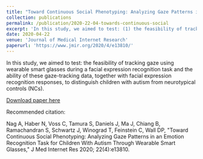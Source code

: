 ```yaml
---
title: "Toward Continuous Social Phenotyping: Analyzing Gaze Patterns in an Emotion Recognition Task for Children With Autism Through Wearable Smart Glasses"
collection: publications
permalink: /publication/2020-22-04-towards-continuous-social
excerpt: 'In this study, we aimed to test: (1) the feasibility of tracking gaze using wearable smart glasses during a facial expression recognition task and (2) the ability of these gaze-tracking data, together with facial expression recognition responses, to distinguish children with autism from neurotypical controls (NCs).'
date: 2020-04-22
venue: 'Journal of Medical Internet Research'
paperurl: 'https://www.jmir.org/2020/4/e13810/'
---
```

In this study, we aimed to test: the feasibility of tracking gaze using wearable smart glasses during a facial expression recognition task and the ability of these gaze-tracking data, together with facial expression recognition responses, to distinguish children with autism from neurotypical controls (NCs).

[Download paper here](https://www.jmir.org/2020/4/e13810/)

Recommended citation:

Nag A, Haber N, Voss C, Tamura S, Daniels J, Ma J, Chiang B, Ramachandran S, Schwartz J, Winograd T, Feinstein C, Wall DP, "Toward Continuous Social Phenotyping: Analyzing Gaze Patterns in an Emotion Recognition Task for Children With Autism Through Wearable Smart Glasses," J Med Internet Res 2020; 22(4):e13810.

